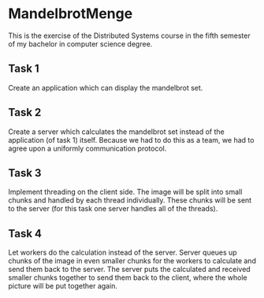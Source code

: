 # MandelbrotMenge
This is the exercise of the Distributed Systems course in the fifth semester of my bachelor in computer science degree.

## Task 1
Create an application which can display the mandelbrot set.

## Task 2
Create a server which calculates the mandelbrot set instead of the application (of task 1) itself.
Because we had to do this as a team, we had to agree upon a uniformly communication protocol.

## Task 3
Implement threading on the client side. 
The image will be split into small chunks and handled by each thread individually. 
These chunks will be sent to the server (for this task one server handles all of the threads).

## Task 4
Let workers do the calculation instead of the server.
Server queues up chunks of the image in even smaller chunks for the workers to calculate and send them back to the server.
The server puts the calculated and received smaller chunks together to send them back to the client, where the whole picture will be put together again.
